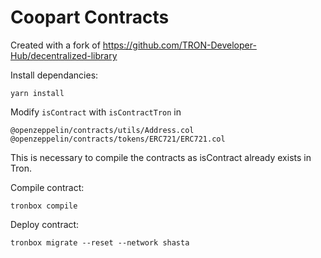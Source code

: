 # Coopart Contracts

Created with a fork of https://github.com/TRON-Developer-Hub/decentralized-library

Install dependancies:

```
yarn install
```

Modify `isContract` with `isContractTron` in

```
@openzeppelin/contracts/utils/Address.col
@openzeppelin/contracts/tokens/ERC721/ERC721.col
```

This is necessary to compile the contracts as isContract already exists in Tron.

Compile contract:

```
tronbox compile
```

Deploy contract:

```
tronbox migrate --reset --network shasta
```
